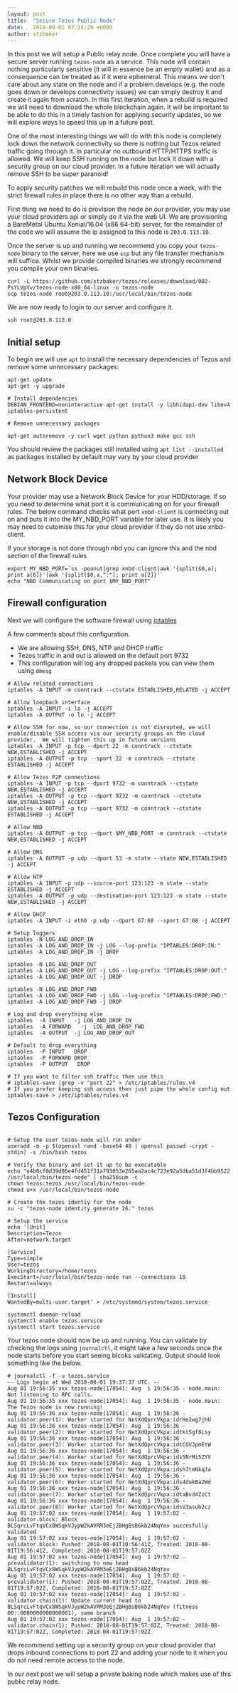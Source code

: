 ```yaml
---
layout: post
title:  "Secure Tezos Public Node"
date:   2018-08-01 07:24:29 +0000
author: xtzbaker
---
```


In this post we will setup a Public relay node.  Once complete you will have a secure server running `tezos-node` as a service. This node will contain nothing particularly sensitive (it will in essence be an empty wallet) and as a consequence can be treated as if it were ephemeral.  This means we don't care about any state on the node and if a problem develops (e.g. the node goes down or develops connectivity issues) we can simply destroy it and create it again from scratch.  In this first iteration, when a rebuild is required we will need to download the whole blockchain again. It will be important to be able to do this in a timely fashion for applying security updates, so we will explore ways to speed this up in a future post.

One of the most interesting things we will do with this node is completely lock down the network connectivity so there is nothing but Tezos related traffic going through it.  In particular no outbound HTTP/HTTPS traffic is allowed. We will keep SSH running on the node but lock it down with a security group on our cloud provider.  In a future iteration we will actually remove SSH to be super paranoid!

To apply security patches we will rebuild this node once a week, with the strict firewall rules in place there is no other way than a rebuild.

First thing we need to do is provision the node on our provider, you may use your cloud providers api or simply do it via the web UI.  We are provisioning a BareMetal Ubuntu Xenial/16.04 (x86 64-bit) server, for the remainder of the code we will assume the ip assigned to this node is `203.0.113.10`.  

Once the server is up and running we recommend you copy your `tezos-node` binary to the server, here we use `scp` but any file transfer mechanism will suffice.  Whilst we provide compiled binaries we strongly recommend you compile your own binaries.

```
curl -L https://github.com/xtzbaker/tezos/releases/download/002-PsYLVpVv/tezos-node-x86_64-linux -o tezos-node
scp tezos-node root@203.0.113.10:/usr/local/bin/tezos-node
```

We are now ready to login to our server and configure it.

```
ssh root@203.0.113.0
```

## Initial setup

To begin we will use `apt` to install the necessary dependencies of Tezos and remove some unnecessary packages:

```
apt-get update
apt-get -y upgrade

# Install dependencies
DEBIAN_FRONTEND=noninteractive apt-get install -y libhidapi-dev libev4 iptables-persistent

# Remove unnecessary packages

apt-get autoremove -y curl wget python python3 make gcc ssh

```

You should review the packages still installed using `apt list --installed` as packages installed by default may vary by your cloud provider

## Network Block Device

Your provider may use a Network Block Device for your HDD/storage.  If so you need to determine what port it is communicating on for your firewall rules.  The below command checks what port `xnbd-client` is connecting out on and puts it into the MY_NBD_PORT variable for later use.  It is likely you may need to cutomise this for your cloud provider if they do not use xnbd-client.

If your storage is not done through nbd you can ignore this and the nbd section of the firewall rules

```
export MY_NBD_PORT=`ss -peanut|grep xnbd-client|awk '{split($0,a); print a[6]}'|awk '{split($0,a,":"); print a[2]}'`
echo "NBD Communicating on port $MY_NBD_PORT"
```


## Firewall configuration

Next we will configure the software firewall using [iptables](https://help.ubuntu.com/community/IptablesHowTo)

A few comments about this configuration.

- We are allowing SSH, DNS, NTP and DHCP traffic
- Tezos traffic in and out is allowed on the default port 9732
- This configuration will log any dropped packets you can view them using `dmesg`

```
# Allow related connections
iptables -A INPUT -m conntrack --ctstate ESTABLISHED,RELATED -j ACCEPT

# Allow loopback interface
iptables -A INPUT -i lo -j ACCEPT
iptables -A OUTPUT -o lo -j ACCEPT

# Allow SSH for now, so our connection is not disrupted, we will enable/disable SSH access via our security groups on the cloud provider.  We will tighten this up in future versions
iptables -A INPUT -p tcp --dport 22 -m conntrack --ctstate NEW,ESTABLISHED -j ACCEPT
iptables -A OUTPUT -p tcp --sport 22 -m conntrack --ctstate ESTABLISHED -j ACCEPT

# Allow Tezos P2P connections
iptables -A INPUT -p tcp --dport 9732 -m conntrack --ctstate NEW,ESTABLISHED -j ACCEPT
iptables -A OUTPUT -p tcp --dport 9732 -m conntrack --ctstate NEW,ESTABLISHED -j ACCEPT
iptables -A OUTPUT -p tcp --sport 9732 -m conntrack --ctstate ESTABLISHED -j ACCEPT

# Allow NBD 
iptables -A OUTPUT -p tcp --dport $MY_NBD_PORT -m conntrack --ctstate NEW,ESTABLISHED -j ACCEPT

# Allow DNS
iptables -A OUTPUT -p udp --dport 53 -m state --state NEW,ESTABLISHED -j ACCEPT

# Allow NTP
iptables -A INPUT -p udp --source-port 123:123 -m state --state ESTABLISHED -j ACCEPT
iptables -A OUTPUT -p udp --destination-port 123:123 -m state --state NEW,ESTABLISHED -j ACCEPT

# Allow DHCP
iptables -A INPUT -i eth0 -p udp --dport 67:68 --sport 67:68 -j ACCEPT

# Setup loggers
iptables -N LOG_AND_DROP_IN
iptables -A LOG_AND_DROP_IN -j LOG --log-prefix "IPTABLES:DROP:IN:"
iptables -A LOG_AND_DROP_IN -j DROP

iptables -N LOG_AND_DROP_OUT
iptables -A LOG_AND_DROP_OUT -j LOG --log-prefix "IPTABLES:DROP:OUT:"
iptables -A LOG_AND_DROP_OUT -j DROP

iptables -N LOG_AND_DROP_FWD
iptables -A LOG_AND_DROP_FWD -j LOG --log-prefix "IPTABLES:DROP:FWD:"
iptables -A LOG_AND_DROP_FWD -j DROP

# Log and drop everything else
iptables  -A INPUT   -j LOG_AND_DROP_IN
iptables  -A FORWARD   -j  LOG_AND_DROP_FWD
iptables  -A OUTPUT  -j LOG_AND_DROP_OUT

# Default to drop everything
iptables  -P INPUT   DROP
iptables  -P FORWARD DROP
iptables  -P OUTPUT   DROP

# If you want to filter ssh traffic then use this
# iptables-save |grep -v "port 22" > /etc/iptables/rules.v4
# If you prefer keeping ssh access then just pipe the whole config out
iptables-save > /etc/iptables/rules.v4 

```

## Tezos Configuration 


```

# Setup the user tezos-node will run under
useradd -m -p $(openssl rand -base64 48 | openssl passwd -crypt -stdin) -s /bin/bash tezos

# Verify the binary and set it up to be executable
echo "e4b0cf0d39d86e4fd451f31a793053e265aa2ac4c723e92a5dba51d3f4bb9522  /usr/local/bin/tezos-node" | sha256sum -c
chown tezos:tezos /usr/local/bin/tezos-node
chmod u+x /usr/local/bin/tezos-node

# Create the tezos identiy for the node
su -c "tezos-node identity generate 26." tezos

# Setup the service
echo '[Unit]
Description=Tezos
After=network.target

[Service]
Type=simple
User=tezos
WorkingDirectory=/home/tezos
ExecStart=/usr/local/bin/tezos-node run --connections 10
Restart=always

[Install]
WantedBy=multi-user.target' > /etc/systemd/system/tezos.service

systemctl daemon-reload
systemctl enable tezos.service
systemctl start tezos.service
```

Your tezos node should now be up and running.  You can validate by checking the logs using `journalctl`, it might take a few seconds once the node starts before you start seeing blcoks validating. Output should look something like the below. 

```
# journalctl -f -u tezos.service
-- Logs begin at Wed 2018-08-01 19:37:37 UTC. --
Aug 01 19:56:35 xxx tezos-node[17054]: Aug  1 19:56:35 - node.main: Not listening to RPC calls.
Aug 01 19:56:35 xxx tezos-node[17054]: Aug  1 19:56:35 - node.main: The Tezos node is now running!
Aug 01 19:56:36 xxx tezos-node[17054]: Aug  1 19:56:36 - validator.peer(1): Worker started for NetXdQprcVkpa:idrHo2wg7jhU
Aug 01 19:56:36 xxx tezos-node[17054]: Aug  1 19:56:36 - validator.peer(2): Worker started for NetXdQprcVkpa:idtktSgf8Lsy
Aug 01 19:56:36 xxx tezos-node[17054]: Aug  1 19:56:36 - validator.peer(3): Worker started for NetXdQprcVkpa:idtCGVJpmEtW
Aug 01 19:56:36 xxx tezos-node[17054]: Aug  1 19:56:36 - validator.peer(4): Worker started for NetXdQprcVkpa:ids5NrMi5ZYV
Aug 01 19:56:36 xxx tezos-node[17054]: Aug  1 19:56:36 - validator.peer(5): Worker started for NetXdQprcVkpa:idshJtmNkqJa
Aug 01 19:56:36 xxx tezos-node[17054]: Aug  1 19:56:36 - validator.peer(6): Worker started for NetXdQprcVkpa:ids4dakBa2Wd
Aug 01 19:56:36 xxx tezos-node[17054]: Aug  1 19:56:36 - validator.peer(7): Worker started for NetXdQprcVkpa:idtaBvd4ZzCt
Aug 01 19:56:36 xxx tezos-node[17054]: Aug  1 19:56:36 - validator.peer(8): Worker started for NetXdQprcVkpa:idsV3asub2cz
Aug 01 19:57:02 xxx tezos-node[17054]: Aug  1 19:57:02 - validator.block: Block BLSqrcLvFtqVCx8WSqkVJypW2kAVRM3eEj2BHgBsB6kb24NqYev succesfully validated
Aug 01 19:57:02 xxx tezos-node[17054]: Aug  1 19:57:02 - validator.block: Pushed: 2018-08-01T19:56:41Z, Treated: 2018-08-01T19:56:41Z, Completed: 2018-08-01T19:57:02Z
Aug 01 19:57:02 xxx tezos-node[17054]: Aug  1 19:57:02 - prevalidator(1): switching to new head BLSqrcLvFtqVCx8WSqkVJypW2kAVRM3eEj2BHgBsB6kb24NqYev
Aug 01 19:57:02 xxx tezos-node[17054]: Aug  1 19:57:02 - prevalidator(1): Pushed: 2018-08-01T19:57:02Z, Treated: 2018-08-01T19:57:02Z, Completed: 2018-08-01T19:57:02Z
Aug 01 19:57:02 xxx tezos-node[17054]: Aug  1 19:57:02 - validator.chain(1): Update current head to BLSqrcLvFtqVCx8WSqkVJypW2kAVRM3eEj2BHgBsB6kb24NqYev (fitness 00::0000000000000001), same branch
Aug 01 19:57:02 xxx tezos-node[17054]: Aug  1 19:57:02 - validator.chain(1): Pushed: 2018-08-01T19:57:02Z, Treated: 2018-08-01T19:57:02Z, Completed: 2018-08-01T19:57:02Z
```

We recommend setting up a security group on your cloud provider that drops inbound connections to port 22 and adding your node to it when you do not need remote access to the node.

In our next post we will setup a private baking node which makes use of this public relay node.
